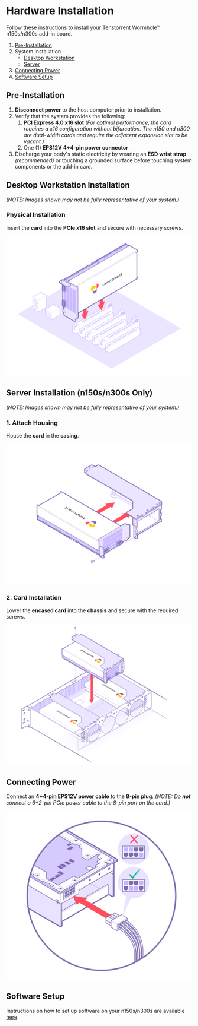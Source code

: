 # Hardware Installation

Follow these instructions to install your Tenstorrent Wormhole™ n150s/n300s add-in board.

1. [Pre-Installation](#pre-installation)
2. System Installation
   - [Desktop Workstation](#desktop-workstation-installation)
   - [Server](#server-installation)
3. [Connecting Power](#connecting-power)
4. [Software Setup](#software-setup)

## Pre-Installation

1. **Disconnect power** to the host computer prior to installation.
2. Verify that the system provides the following:
   1. **PCI Express 4.0 x16 slot** *(For optimal performance, the card requires a x16 configuration without bifurcation. The n150 and n300 are dual-width cards and require the adjacent expansion slot to be vacant.)*
   2. One (1) **EPS12V 4+4-pin power connector**
3. Discharge your body's static electricity by wearing an **ESD wrist strap** *(recommended)* or touching a grounded surface before touching system components or the add-in card.

## Desktop Workstation Installation

*(NOTE: Images shown may not be fully representative of your system.)*

### Physical Installation

Insert the **card** into the **PCIe x16 slot** and secure with necessary screws.

![](./images/wh_d_install.png)

## Server Installation (n150s/n300s Only)

*(NOTE: Images shown may not be fully representative of your system.)*

### 1. Attach Housing

House the **card** in the **casing**.

![](./images/wh_ws_install1.png)

### 2. Card Installation

Lower the **encased card** into the **chassis** and secure with the required screws.

![](./images/wh_ws_install2.png)

## Connecting Power

Connect an **4+4-pin EPS12V power cable** to the **8-pin plug**. *(NOTE: Do **not*** *connect a 6+2-pin PCIe power cable to the 8-pin port on the card.)*

![](./images/wh_power.png)

## Software Setup

Instructions on how to set up software on your n150s/n300s are available [here](https://docs.tenstorrent.com/quickstart.html).
